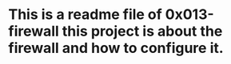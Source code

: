 # This is a readme file of 0x013-firewall this project is about the firewall and how to configure it.